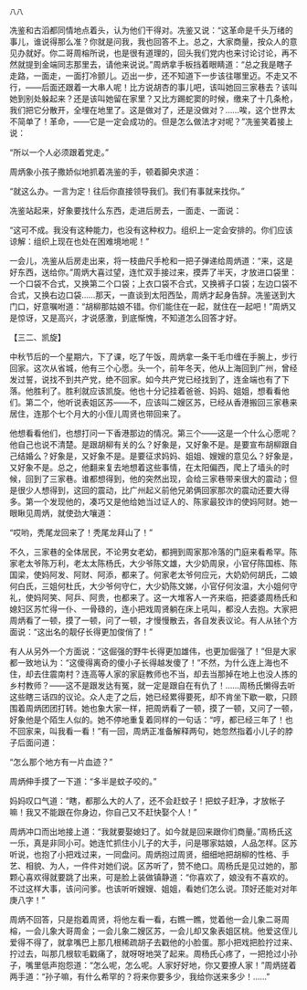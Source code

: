     八八 

   冼鉴和古滔都同情地点着头，认为他们干得对。冼鉴又说：“这革命是千头万绪的事儿，谁说得那么准？你就是问我，我也回答不上。总之，大家商量，按众人的意见办就好。你二哥周榕所说，也是很有道理的，回头我们党内也来讨论讨论，再不然就提到金端同志那里去，请他来说说。”周炳拿手板挡着眼睛道：“总之我是瞎子走路，一面走，一面打冷颤儿。迈出一步，还不知道下一步该往哪里迈。不走又不行，——后面还跟着一大串人呢！比方说胡杏的事儿吧，该叫她回三家巷去？该叫她到别处躲起来？还是该叫她留在家里？又比方踢蛇窦的时候，缴来了十几条枪，我们把它分散开，全埋在地里了。这是做对了，还是没做对？……唉，这个世界太不简单了！革命，——它是一定会成功的。但是怎么做法才对呢？”冼鉴笑着接上说：

   “所以一个人必须跟着党走。”

   周炳象小孩子撒娇似地抓着冼鉴的手，顿着脚央求道：

   “就这么办。一言为定！往后你直接领导我们。我们有事就来找你。”

   冼鉴站起来，好象要找什么东西，走进后房去，一面走、一面说：

   “这可不成。我没有这种能力，也没有这种权力。组织上一定会安排的。你们应该谅解：组织上现在也处在困难境地呢！”

   一会儿，冼鉴从后房走出来，将一枝曲尺手枪和一把子弹递给周炳道：“来，这是好东西，送给你。”周炳大喜过望，连忙双手接过来，摸弄了半天，才放进口袋里：一个口袋不合式，又换第二个口袋；上衣口袋不合式，又换裤子口袋；左边口袋不合式，又换右边口袋……那天，一直谈到太阳西坠，周炳才起身告辞。冼鉴送到大门口，好意嘱咐道：“胡柳那姑娘不错。你们能住在一起，就住在一起吧！”周炳又是惊讶，又是高兴，才说感激，到底惭愧，不知道怎么回答才好。

   【三二、凯旋】

   中秋节后的一个星期六，下了课，吃了午饭，周炳拿一条干毛巾缠在手腕上，步行回家。这次从省城，他有三个心愿。头一个，前年冬天，他从上海回到广州，曾经发过誓，说找不到共产党，绝不回家。如今共产党已经找到了，连金端也有了下落。他胜利了。胜利就应该凯旋。他也十分记挂着爸爸、妈妈、姐姐，想看看他们。第二个，他听说表姐区苏——不，应该叫二嫂区苏，已经从香港搬回三家巷来居住，连那个七个月大的小侄儿周贤也带回来了。

   他想看看他们，也想打问一下香港那边的情况。第三个——这是一个什么心愿呢？他自己也说不清楚。是跟胡柳有关的么？好象是，又好象不是。是要宣布胡柳跟自己结婚么？好象是，又好象不是。是要征求妈妈、姐姐、嫂嫂的意见么？好象是，又好象不是。总之，他翻来复去地想着这些事情，在太阳偏西，爬上了墙头的时候，回到了三家巷。谁都想得到，他的突然出现，会给三家巷带来很大的震动；但是很少人想得到，这回的震动，比广州起义前他兄弟俩回家那次的震动还要大得多。第一个发现他的，凑巧又是他给她当过证人的、陈家最狡诈的使妈阿财。她一眼瞅见周炳，就使劲大嚷道：

   “哎哟，秃尾龙回来了！秃尾龙拜山了！”

   不久，三家巷的全体居民，不论男女老幼，都拥到周家那冷落的门庭来看希罕。陈家老太爷陈万利，老太太陈杨氏，大少爷陈文雄，大少奶周泉，小官仔陈国栋、陈国梁，使妈阿发、阿财、阿添，都来了。何家老太爷何应元，大奶奶何胡氏，二娘何白氏，三姐何杜氏，大少爷何守仁，大少奶陈文娣，小官仔何汝温，大小姐何守礼，使妈阿笑、阿乒、阿贵，也都来了。这一大堆客人一齐来临，把婆婆周杨氏和媳妇区苏忙得一仆、一骨碌的，连小把戏周贤躺在床上吼叫，都没人去抱。大家把周炳看了一顿，摸了一顿，问了一顿，才慢慢散去，各自发表议论。有人从铱个方面说：“这出名的靓仔长得更加俊俏了！”

   有人从另外一个方面说：“这倔强的野牛长得更加雄伟，也更加倔强了！”但是大家都一致地认为：“这傻得离奇的傻小子长得越发傻了！”不然，为什么连上海也不住，却去住震南村？连高等人家的家庭教师也不当，却去当那掉在地上也没人拣的乡村教师？——这不是跟发达有冤，就一定是跟自在有仇了！……周杨氏懒得去听这些瞎三话四的议论。众人走了之后，她已经累得要死，却不肯坐下歇一歇，只顾围着周炳团团打转。她也象大家一样，把周炳看了一顿，摸了一顿，又问了一顿，好象他是个陌生人似的。她不停地重复着同样的一句话：“哼，都已经三年了！也不回家来，叫我看一看！”有一回，周炳正准备解释两句，她忽然指着小儿子的脖子后面问道：

   “怎么那个地方有一片血迹？”

   周炳伸手摸了一下道：“多半是蚊子咬的。”

   妈妈叹口气道：“瞎，都那么大的人了，还不会赶蚊子！把蚊子赶净，才放帐子嘛！我又不能跟在你身边，你自己又不赶快娶个人！”

   周炳冲口而出地接上道：“我就要娶媳妇了。如今就是回来跟你们商量。”周杨氏这一乐，真是非同小可。她连忙抓住小儿子的大手，问是哪家姑娘，人品怎样。区苏听说，也抱了小把戏过来，一同盘问。周炳抱过周贤，细细地把胡柳的性格、手艺、相貌、为人，一件件对她们说。区苏听了，赞不绝口。周杨氏是见过她的，那颗心喜欢得就要跳了出来，可是脸上装做镇静道：“你喜欢了，娘没有不喜欢的。不过这样大事，该问问爹。也该听听嫂嫂、姐姐，看她们怎么说。顶好还能对对年庚八字！”

   周炳不回答，只是抱着周贤，将他左看一看，右瞧一瞧，觉着他一会儿象二哥周榕，一会儿象大哥周金；一会儿象二嫂区苏，一会儿却又象表姐区桃。他爱这侄儿爱得不得了，就拿嘴巴上那几根稀疏胡子去戳他的小脸蛋。那小把戏把脸拧过来、拧过去，叫那几根软毛戳痛了，就呀呀地哭了起来。周杨氏心疼了，一把抢过小孙子，嘴里低声抱怨道：“怎么呢，怎么呢。人家好好地，你又要撩人家！”周炳搓着两手道：“孙子嘛，有什么希罕的？将来你要多少，我给你送来多少！……”

